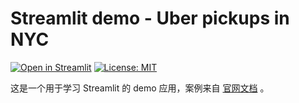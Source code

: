 # Streamlit demo - Uber pickups in NYC

[![Open in Streamlit](https://static.streamlit.io/badges/streamlit_badge_black_white.svg)](https://gukt-streamlit-demo-uber-pickups-app-m53ppr.streamlit.app/)
[![License: MIT](https://img.shields.io/badge/License-MIT-yellow.svg)](https://opensource.org/licenses/MIT)

这是一个用于学习 Streamlit 的 demo 应用，案例来自 [官网文档](https://docs.streamlit.io/library/get-started/create-an-app) 。
